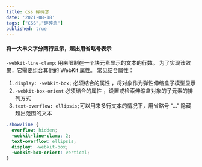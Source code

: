 ```yaml
---
title: css 碎碎念
date: '2021-08-18'
tags: ["CSS","碎碎念"]
published: true
---
```


#### 将一大串文字分两行显示，超出用省略号表示

`-webkit-line-clamp`: 用来限制在一个块元素显示的文本的行数。 为了实现该效果，它需要组合其他的 WebKit 属性。
常见结合属性：
1. `display: -webkit-box;` 必须结合的属性 ，将对象作为弹性伸缩盒子模型显示
2. `-webkit-box-orient` 必须结合的属性 ，设置或检索伸缩盒对象的子元素的排列方式
3. `text-overflow: ellipsis;`可以用来多行文本的情况下，用省略号 “…” 隐藏超出范围的文本 

```css
.show2line {  
  overflow: hidden;  
  -webkit-line-clamp: 2; 
  text-overflow: ellipsis;  
  display: -webkit-box;  
  -webkit-box-orient: vertical;  
}  
```